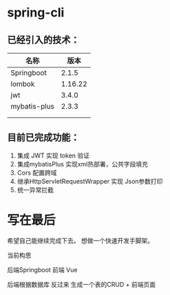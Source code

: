 # spring-cli
## 已经引入的技术：

| 名称         | 版本    |
| ------------ | ------- |
| Springboot   | 2.1.5   |
| lombok       | 1.16.22 |
| jwt          | 3.4.0   |
| mybatis-plus | 2.3.3   |
|              |         |
|              |         |

## 目前已完成功能：

1. 集成 JWT 实现 token 验证
2. 集成mybatisPlus 实现xml热部署，公共字段填充
3. Cors  配置跨域
4. 继承HttpServletRequestWrapper 实现 Json参数打印
5. 统一异常拦截

# 写在最后

希望自己能继续完成下去。
想做一个快速开发手脚架。

当前构思

后端Springboot  前端 Vue 

后端根据数据库 反过来 生成一个表的CRUD + 前端页面